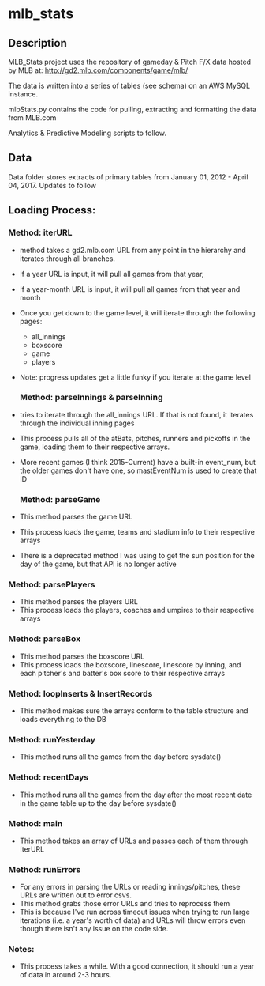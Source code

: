 # mlb_stats

## Description
MLB_Stats project uses the repository of gameday & Pitch F/X data hosted by MLB at:
http://gd2.mlb.com/components/game/mlb/

The data is written into a series of tables (see schema) on an AWS MySQL instance.

mlbStats.py contains the code for pulling, extracting and formatting the data from MLB.com

Analytics & Predictive Modeling scripts to follow.

## Data
Data folder stores extracts of primary tables from January 01, 2012 - April 04, 2017. Updates to follow

## Loading Process:

  ### Method: iterURL
* method takes a gd2.mlb.com URL from any point in the hierarchy and iterates through all branches. 
* If a year URL is input, it will pull all games from that year,
* If a year-month URL is input, it will pull all games from that year and month
* Once you get down to the game level, it will iterate through the following pages:
	* all_innings      
	* boxscore      
	* game      
	* players      
* Note: progress updates get a little funky if you iterate at the game level    
      
  ### Method: parseInnings & parseInning  
* tries to iterate through the all_innings URL. If that is not found, it iterates through the individual inning pages    
* This process pulls all of the atBats, pitches, runners and pickoffs in the game, loading them to their respective arrays.    
* More recent games (I think 2015-Current) have a built-in event_num, but the older games don't have one, so mastEventNum is used to create that ID
    
  ### Method: parseGame  
* This method parses the game URL    
* This process loads the game, teams and stadium info to their respective arrays    
* There is a deprecated method I was using to get the sun position for the day of the game, but that API is no longer active
    
 ### Method: parsePlayers 
* This method parses the players URL    
* This process loads the players, coaches and umpires to their respective arrays    
    
 ### Method: parseBox 
* This method parses the boxscore URL    
* This process loads the boxscore, linescore, linescore by inning, and each pitcher's and batter's box score to their respective arrays    
    
 ### Method: loopInserts & InsertRecords 
* This method makes sure the arrays conform to the table structure and loads everything to the DB    
    
 ### Method: runYesterday 
* This method runs all the games from the day before sysdate()    
    
 ### Method: recentDays 
* This method runs all the games from the day after the most recent date in the game table up to the day before sysdate()    
    
 ### Method: main 
* This method takes an array of URLs and passes each of them through IterURL    
    
 ### Method: runErrors 
* For any errors in parsing the URLs or reading innings/pitches, these URLs are written out to error csvs.     
* This method grabs those error URLs and tries to reprocess them    
* This is because I've run across timeout issues when trying to run large iterations (i.e. a year's worth of data) and URLs will throw errors even though there isn't any issue on the code side.    
    
 ### Notes:  
* This process takes a while. With a good connection, it should run a year of data in around 2-3 hours. 

